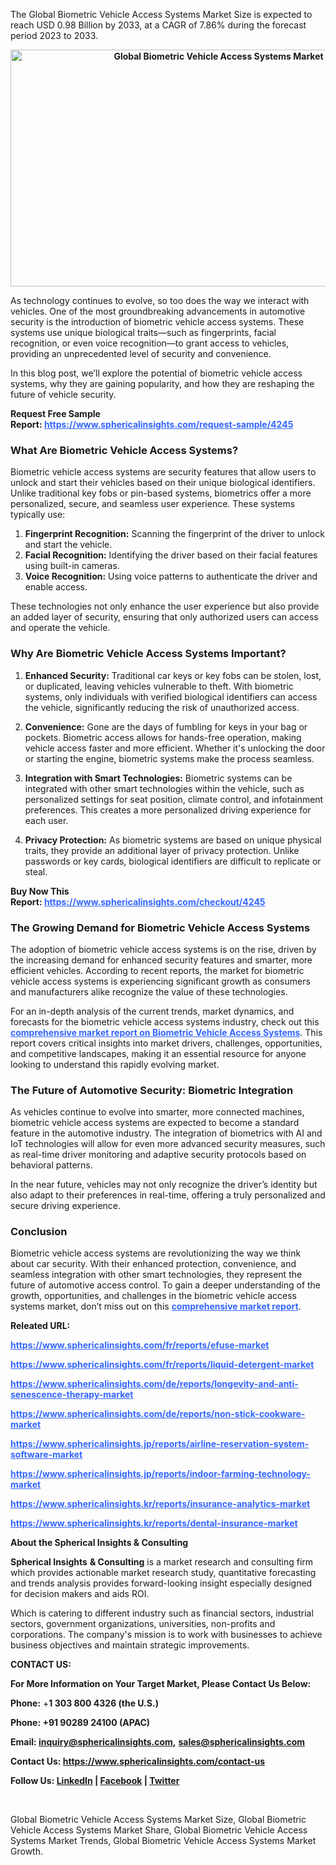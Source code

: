 The Global Biometric Vehicle Access Systems Market Size is expected to reach USD 0.98 Billion by 2033, at a CAGR of 7.86% during the forecast period 2023 to 2033.
<p style="text-align: center;"><strong><img src="https://www.sphericalinsights.com/images/rd/global-biometric-vehicle-access-systems-market.png" alt="Global Biometric Vehicle Access Systems Market" width="650" height="379" /></strong></p>
<p>As technology continues to evolve, so too does the way we interact with vehicles. One of the most groundbreaking advancements in automotive security is the introduction of biometric vehicle access systems. These systems use unique biological traits&mdash;such as fingerprints, facial recognition, or even voice recognition&mdash;to grant access to vehicles, providing an unprecedented level of security and convenience.</p>
<p>In this blog post, we&rsquo;ll explore the potential of biometric vehicle access systems, why they are gaining popularity, and how they are reshaping the future of vehicle security.</p>
<p><strong>Request Free Sample Report:&nbsp;<span style="color: #3366ff;"><a style="color: #3366ff;" href="https://www.sphericalinsights.com/request-sample/4245" target="_blank">https://www.sphericalinsights.com/request-sample/4245</a></span>&nbsp;</strong></p>
<h3>What Are Biometric Vehicle Access Systems?</h3>
<p>Biometric vehicle access systems are security features that allow users to unlock and start their vehicles based on their unique biological identifiers. Unlike traditional key fobs or pin-based systems, biometrics offer a more personalized, secure, and seamless user experience. These systems typically use:</p>
<ol>
<li><strong>Fingerprint Recognition:</strong> Scanning the fingerprint of the driver to unlock and start the vehicle.</li>
<li><strong>Facial Recognition:</strong> Identifying the driver based on their facial features using built-in cameras.</li>
<li><strong>Voice Recognition:</strong> Using voice patterns to authenticate the driver and enable access.</li>
</ol>
<p>These technologies not only enhance the user experience but also provide an added layer of security, ensuring that only authorized users can access and operate the vehicle.</p>
<h3>Why Are Biometric Vehicle Access Systems Important?</h3>
<ol>
<li>
<p><strong>Enhanced Security:</strong> Traditional car keys or key fobs can be stolen, lost, or duplicated, leaving vehicles vulnerable to theft. With biometric systems, only individuals with verified biological identifiers can access the vehicle, significantly reducing the risk of unauthorized access.</p>
</li>
<li>
<p><strong>Convenience:</strong> Gone are the days of fumbling for keys in your bag or pockets. Biometric access allows for hands-free operation, making vehicle access faster and more efficient. Whether it's unlocking the door or starting the engine, biometric systems make the process seamless.</p>
</li>
<li>
<p><strong>Integration with Smart Technologies:</strong> Biometric systems can be integrated with other smart technologies within the vehicle, such as personalized settings for seat position, climate control, and infotainment preferences. This creates a more personalized driving experience for each user.</p>
</li>
<li>
<p><strong>Privacy Protection:</strong> As biometric systems are based on unique physical traits, they provide an additional layer of privacy protection. Unlike passwords or key cards, biological identifiers are difficult to replicate or steal.</p>
</li>
</ol>
<p><strong>Buy Now This Report:&nbsp;<span style="color: #3366ff;"><a style="color: #3366ff;" href="https://www.sphericalinsights.com/checkout/4245" target="_blank">https://www.sphericalinsights.com/checkout/4245</a></span>&nbsp;</strong></p>
<h3>The Growing Demand for Biometric Vehicle Access Systems</h3>
<p>The adoption of biometric vehicle access systems is on the rise, driven by the increasing demand for enhanced security features and smarter, more efficient vehicles. According to recent reports, the market for biometric vehicle access systems is experiencing significant growth as consumers and manufacturers alike recognize the value of these technologies.</p>
<p>For an in-depth analysis of the current trends, market dynamics, and forecasts for the biometric vehicle access systems industry, check out this <strong><span style="color: #3366ff;"><a style="color: #3366ff;" href="https://www.sphericalinsights.com/reports/biometric-vehicle-access-systems-market" target="_blank" rel="noopener">comprehensive market report on Biometric Vehicle Access Systems</a></span></strong>. This report covers critical insights into market drivers, challenges, opportunities, and competitive landscapes, making it an essential resource for anyone looking to understand this rapidly evolving market.</p>
<h3>The Future of Automotive Security: Biometric Integration</h3>
<p>As vehicles continue to evolve into smarter, more connected machines, biometric vehicle access systems are expected to become a standard feature in the automotive industry. The integration of biometrics with AI and IoT technologies will allow for even more advanced security measures, such as real-time driver monitoring and adaptive security protocols based on behavioral patterns.</p>
<p>In the near future, vehicles may not only recognize the driver&rsquo;s identity but also adapt to their preferences in real-time, offering a truly personalized and secure driving experience.</p>
<h3>Conclusion</h3>
<p>Biometric vehicle access systems are revolutionizing the way we think about car security. With their enhanced protection, convenience, and seamless integration with other smart technologies, they represent the future of automotive access control. To gain a deeper understanding of the growth, opportunities, and challenges in the biometric vehicle access systems market, don&rsquo;t miss out on this <strong><span style="color: #3366ff;"><a style="color: #3366ff;" href="https://www.sphericalinsights.com/reports/biometric-vehicle-access-systems-market" target="_blank" rel="noopener">comprehensive market report</a></span></strong>.</p>
<p><strong>Releated URL:&nbsp;</strong></p>
<p><span style="color: #3366ff;"><strong><span data-sheets-root="1"><a style="color: #3366ff;" href="https://www.sphericalinsights.com/fr/reports/efuse-market">https://www.sphericalinsights.com/fr/reports/efuse-market</a>&nbsp;</span></strong></span></p>
<p><span style="color: #3366ff;"><strong><span data-sheets-root="1"><span data-sheets-root="1"><a style="color: #3366ff;" href="https://www.sphericalinsights.com/fr/reports/liquid-detergent-market">https://www.sphericalinsights.com/fr/reports/liquid-detergent-market</a>&nbsp;</span></span></strong></span></p>
<p><span style="color: #3366ff;"><strong><span data-sheets-root="1"><span data-sheets-root="1"><span data-sheets-root="1"><a class="in-cell-link" style="color: #3366ff;" href="https://www.sphericalinsights.com/de/reports/longevity-and-anti-senescence-therapy-market" target="_blank">https://www.sphericalinsights.com/de/reports/longevity-and-anti-senescence-therapy-market</a></span></span></span></strong></span></p>
<p><span style="color: #3366ff;"><strong><span data-sheets-root="1"><span data-sheets-root="1"><span data-sheets-root="1"><span data-sheets-root="1"><a class="in-cell-link" style="color: #3366ff;" href="https://www.sphericalinsights.com/de/reports/non-stick-cookware-market" target="_blank">https://www.sphericalinsights.com/de/reports/non-stick-cookware-market</a></span></span></span></span></strong></span></p>
<p><span style="color: #3366ff;"><strong><span data-sheets-root="1"><span data-sheets-root="1"><span data-sheets-root="1"><span data-sheets-root="1"><span data-sheets-root="1"><a style="color: #3366ff;" href="https://www.sphericalinsights.jp/reports/airline-reservation-system-software-market">https://www.sphericalinsights.jp/reports/airline-reservation-system-software-market</a>&nbsp;</span></span></span></span></span></strong></span></p>
<p><span style="color: #3366ff;"><strong><span data-sheets-root="1"><span data-sheets-root="1"><span data-sheets-root="1"><span data-sheets-root="1"><span data-sheets-root="1"><span data-sheets-root="1"><a style="color: #3366ff;" href="https://www.sphericalinsights.jp/reports/indoor-farming-technology-market">https://www.sphericalinsights.jp/reports/indoor-farming-technology-market</a>&nbsp;</span></span></span></span></span></span></strong></span></p>
<p><span style="color: #3366ff;"><strong><span data-sheets-root="1"><span data-sheets-root="1"><span data-sheets-root="1"><span data-sheets-root="1"><span data-sheets-root="1"><span data-sheets-root="1"><span data-sheets-root="1"><a style="color: #3366ff;" href="https://www.sphericalinsights.kr/reports/insurance-analytics-market">https://www.sphericalinsights.kr/reports/insurance-analytics-market</a>&nbsp;</span></span></span></span></span></span></span></strong></span></p>
<p><span style="color: #3366ff;"><strong><span data-sheets-root="1"><span data-sheets-root="1"><span data-sheets-root="1"><span data-sheets-root="1"><span data-sheets-root="1"><span data-sheets-root="1"><span data-sheets-root="1"><span data-sheets-root="1"><a style="color: #3366ff;" href="https://www.sphericalinsights.kr/reports/dental-insurance-market">https://www.sphericalinsights.kr/reports/dental-insurance-market</a>&nbsp;</span></span></span></span></span></span></span></span></strong></span></p>
<p><strong>About the Spherical Insights&nbsp;&amp; Consulting</strong></p>
<p><strong>Spherical Insights</strong>&nbsp;<strong>&amp; Consulting</strong>&nbsp;is a market research and consulting firm which provides actionable market research study, quantitative forecasting and trends analysis provides forward-looking insight especially designed for decision makers and aids ROI.</p>
<p>Which is catering to different industry such as financial sectors, industrial sectors, government organizations, universities, non-profits and corporations. The company's mission is to work with businesses to achieve business objectives and maintain strategic improvements.&nbsp;</p>
<p><strong>CONTACT US:</strong></p>
<p><strong>For More Information on Your Target Market, Please Contact Us Below:&nbsp;&nbsp;&nbsp;&nbsp;</strong></p>
<p><strong>Phone:</strong>&nbsp;+<strong>1 303 800 4326 (the U.S.)</strong></p>
<p><strong>Phone:&nbsp;+91 90289 24100 (APAC)</strong></p>
<p><strong>Email:&nbsp;</strong><a title="" href="https://www.globenewswire.com/Tracker?data=IvAqG10VIVrlDrFULUfIkXt0v58NRvo7u1SDsThC_7vKPqGvsT9-YUHYJfQTe8e6hv1b6QyvovqTek_YD8ayHwagKIE6g97rudMT4Blf6uwCMJQWGQHjcOxTrOyOHhnIsQcLp4nLHdXYvdPLoHKo5eUkLbPkQT9bflwj-oFDQkhOrXtDZvM2DjYjduRn87pA3rRRnXauOCcJkH8J4BPYfiNxwEFD-sBgMWEwh426IA-f2Jio4Tbu2J4WpvOKZ1aw1FvYiVQ41FQWvfV685OSRc-REJbMMmimS1dQOzU9keA=" target="_blank" rel="nofollow"><strong>inquiry@sphericalinsights.com</strong></a><strong>,</strong>&nbsp;<a title="" href="https://www.globenewswire.com/Tracker?data=R25_4FhnORgTNZu1fy5b9Cjak2--rWMXxqM6SFyWM_Rq_rNTaT-FuDgjY5GFrThMuIaIex_kdxTM9PAYm-43CRWpDdebwXFdv995aWJcZ3Jf7SrdcSsQWnAWS9I3joDO97mqcekVsxx1Elxh8PgPDBj6_BdL26TVWvQTtLFrwaoRfF2qduVTGC85QWvuBITMobKkHhclXhg1q8yFU5vohN8hGu_aRuWS4Eo8Vjco3EE1ZoV_Lun3Y2qna2UYtoJLKzy0MOru3WiN1XQHV6erSaMSEmzVR-Kx5JDP6uG_8Dk=" target="_blank" rel="nofollow"><strong>sales@sphericalinsights.com</strong></a></p>
<p><strong>Contact Us:&nbsp;</strong><a href="https://www.sphericalinsights.com/contact-us" target="_blank" rel="nofollow"><strong>https://www.sphericalinsights.com/contact-us</strong></a></p>
<p><strong>Follow Us:&nbsp;</strong><a href="https://www.linkedin.com/company/spherical-insight/mycompany/verification/" target="_blank" rel="nofollow"><strong>LinkedIn</strong></a><strong>&nbsp;|&nbsp;</strong><a href="https://www.facebook.com/sphericalinsights22" target="_blank" rel="nofollow"><strong>Facebook</strong></a><strong>&nbsp;|&nbsp;</strong><a href="https://twitter.com/SInsights_US" target="_blank" rel="nofollow"><strong>Twitter</strong></a></p>
<p>&nbsp;</p>
<p>Global Biometric Vehicle Access Systems Market Size,&nbsp;Global Biometric Vehicle Access Systems Market Share,&nbsp;Global Biometric Vehicle Access Systems Market Trends,&nbsp;Global Biometric Vehicle Access Systems Market Growth.</p>
<div class="alert-div" style="display: none; background-color: red;">
<p class="alert-p">username or apikey dont exist</p>
</div>
